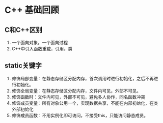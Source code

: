 # C++ 基础回顾
## C和C++区别
1. 一个面向对象，一个面向过程
2. C++中引入函数重载，引用，类
## static关键字
1. 修饰局部变量：在静态存储区分配内存，首次调用时进行初始化，之后不再进行初始化。
2. 修饰全局变量：在静态存储区分配内存，文件内可见，外部不可见。
3. 修饰函数时：文件内可见，外部不可见，避免多人协作，同名函数冲突
4. 修饰成员变量：所有对象公用一个，实现数据共享，不能在内部初始化，在类外部初始化
5. 修饰成员函数：不用实例化即可访问，不接受this，只能访问静态成员。
